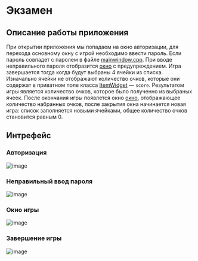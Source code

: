 # Экзамен
## Описание работы приложения
При открытии приложения мы попадаем на окно авторизации, для перехода основному окну с игрой необходимо ввести пароль. Если пароль совпадет с паролем в файле [mainwindow.cpp](app/app/mainwindow.cpp). При вводе неправильного пароля отобразится [окно](#неправильный-ввод-пароля) с предупреждением.
Игра завершается тогда когда будут выбраны 4 ячейки из списка. Изначально ячейки не отображают количество очков, которые они содержат в приватном поле класса [ItemWidget](app/app/itemwidget.cpp) — `score`. Результатом игры является количество очков, которое было полученно из выбраных ячеек. После окончания игры появлется окно
[окно](#завершение-игры), отображающее количество набранных очков, после закрытия окна начинается новая игра: список заполняется новыми ячейками, общее количество очков становится равным 0.
## Интрефейс
### Авторизация
![image](https://user-images.githubusercontent.com/104833734/175773160-a5cb1486-eee1-4b39-9c1d-b9e1831ee7ef.png)

### Неправильный ввод пароля
![image](https://user-images.githubusercontent.com/104833734/175773369-c632884c-3260-4fcb-a31d-b86c2f283987.png)

### Окно игры
![image](https://user-images.githubusercontent.com/104833734/175773184-f0a53e56-f88c-4ce4-9978-30f56b62ea47.png)

### Завершение игры
![image](https://user-images.githubusercontent.com/104833734/175773203-1607e0cf-4085-4f5a-a835-1ad4c05489b9.png)
